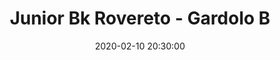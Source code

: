 ---
title: Junior Bk Rovereto - Gardolo B
date: 2020-02-10 20:30:00
squadra-a: Bc Gardolo B
punteggio-a: 
squadra-b: Junior Bk Rovereto
punteggio-b: 
partite/squadra: under-18-19-20
luogo: SCUOLA M. ¿D. CHIESA¿
categoria: under 18
---